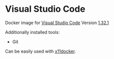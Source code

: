 # Visual Studio Code
Docker image for [Visual Studio Code](https://code.visualstudio.com/) Version [1.32.1](https://code.visualstudio.com/updates/v1_32)

Additionally installed tools:
- Git

Can be easily used with [x11docker](https://github.com/mviereck/x11docker).

